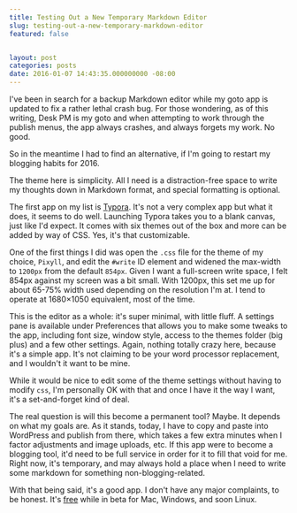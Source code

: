 ```yaml
---
title: Testing Out a New Temporary Markdown Editor
slug: testing-out-a-new-temporary-markdown-editor
featured: false


layout: post
categories: posts
date: 2016-01-07 14:43:35.000000000 -08:00
---
```


I've been in search for a backup Markdown editor while my goto app is updated to fix a rather lethal crash bug. For those wondering, as of this writing, Desk PM is my goto and when attempting to work through the publish menus, the app always crashes, and always forgets my work. No good.

So in the meantime I had to find an alternative, if I'm going to restart my blogging habits for 2016.

The theme here is simplicity. All I need is a distraction-free space to write my thoughts down in Markdown format, and special formatting is optional.

The first app on my list is [Typora](http://www.typora.io). It's not a very complex app but what it does, it seems to do well. Launching Typora takes you to a blank canvas, just like I'd expect. It comes with six themes out of the box and more can be added by way of CSS. Yes, it's that customizable.

One of the first things I did was open the `.css` file for the theme of my choice, `Pixyll`, and edit the `#write` ID element and widened the max-width to `1200px` from the default `854px`. Given I want a full-screen write space, I felt 854px against my screen was a bit small. With 1200px, this set me up for about 65-75% width used depending on the resolution I'm at. I tend to operate at 1680×1050 equivalent, most of the time.

This is the editor as a whole: it's super minimal, with little fluff. A settings pane is available under Preferences that allows you to make some tweaks to the app, including font size, window style, access to the themes folder (big plus) and a few other settings. Again, nothing totally crazy here, because it's a simple app. It's not claiming to be your word processor replacement, and I wouldn't it want to be mine.

While it would be nice to edit some of the theme settings without having to modify `css`, I'm personally OK with that and once I have it the way I want, it's a set-and-forget kind of deal.

The real question is will this become a permanent tool? Maybe. It depends on what my goals are. As it stands, today, I have to copy and paste into WordPress and publish from there, which takes a few extra minutes when I factor adjustments and image uploads, etc. If this app were to become a blogging tool, it'd need to be full service in order for it to fill that void for me. Right now, it's temporary, and may always hold a place when I need to write some markdown for something non-blogging-related.

With that being said, it's a good app. I don't have any major complaints, to be honest. It's [free](http://www.typora.io) while in beta for Mac, Windows, and soon Linux.

